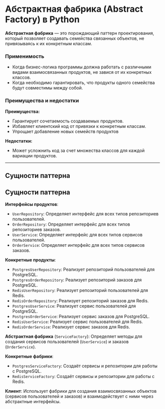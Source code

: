 # Абстрактная фабрика (Abstract Factory) в Python

**Абстрактная фабрика** — это порождающий паттерн проектирования, который позволяет создавать семейства связанных объектов, не привязываясь к их конкретным классам.

### Применимость

- Когда бизнес-логика программы должна работать с различными видами взаимосвязанных продуктов, не завися от их конкретных классов.
- Когда необходимо гарантировать, что продукты одного семейства будут совместимы между собой.

### Преимущества и недостатки

**Преимущества:**

* Гарантирует сочетаемость создаваемых продуктов.
* Избавляет клиентский код от привязки к конкретным классам.
* Упрощает добавление новых семейств продуктов

**Недостатки:**
- Может усложнить код за счет множества классов для каждой вариации продуктов.

---

## Сущности паттерна

## Сущности паттерна

**Интерфейсы продуктов**:
   - `UserRepository`: Определяет интерфейс для всех типов репозиториев пользователей.
   - `OrderRepository`: Определяет интерфейс для всех типов репозиториев заказов.
   - `UserService`: Определяет интерфейс для всех типов сервисов пользователей.
   - `OrderService`: Определяет интерфейс для всех типов сервисов заказов.

**Конкретные продукты**:
   - `PostgresUserRepository`: Реализует репозиторий пользователей для PostgreSQL.
   - `PostgresOrderRepository`: Реализует репозиторий заказов для PostgreSQL.
   - `RedisUserRepository`: Реализует репозиторий пользователей для Redis.
   - `RedisOrderRepository`: Реализует репозиторий заказов для Redis.
   - `PostgresUserService`: Реализует сервис пользователей для PostgreSQL.
   - `PostgresOrderService`: Реализует сервис заказов для PostgreSQL.
   - `RedisUserService`: Реализует сервис пользователей для Redis.
   - `RedisOrderService`: Реализует сервис заказов для Redis.

**Абстрактная фабрика** (`ServiceFactory`): Определяет методы для создания сервисов пользователей (`UserService`) и заказов (`OrderService`).

**Конкретные фабрики**:
   - `PostgresServiceFactory`: Создаёт сервисы и репозитории для работы с PostgreSQL.
   - `RedisServiceFactory`: Создаёт сервисы и репозитории для работы с Redis.

**Клиент**: Использует фабрики для создания взаимосвязанных объектов (сервисов пользователей и заказов) и взаимодействует с ними через абстрактные интерфейсы.
